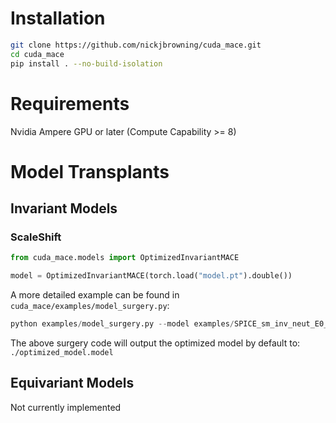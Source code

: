 
# Installation

```bash
git clone https://github.com/nickjbrowning/cuda_mace.git
cd cuda_mace
pip install . --no-build-isolation
```

# Requirements
Nvidia Ampere GPU or later (Compute Capability >= 8)

# Model Transplants

## Invariant Models

### ScaleShift
```python
from cuda_mace.models import OptimizedInvariantMACE

model = OptimizedInvariantMACE(torch.load("model.pt").double())
```

A more detailed example can be found in `cuda_mace/examples/model_surgery.py`:

```python
python examples/model_surgery.py --model examples/SPICE_sm_inv_neut_E0_swa.model
```

The above surgery code will output the optimized model by default to: `./optimized_model.model`

## Equivariant Models

Not currently implemented